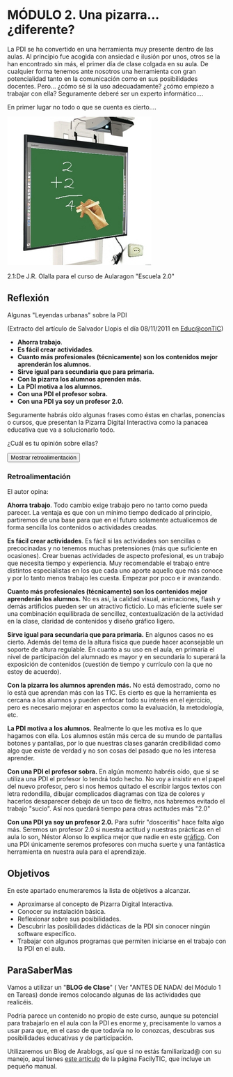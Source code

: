 
# MÓDULO 2. Una pizarra... ¿diferente?

La PDI se ha convertido en una herramienta muy presente dentro de las aulas. Al principio fue acogida con ansiedad e ilusión por unos, otros se la han encontrado sin más, el primer día de clase colgada en su aula. De cualquier forma tenemos ante nosotros una herramienta con gran potencialidad tanto en la comunicación como en sus posibilidades docentes. Pero... ¿cómo sé si la uso adecuadamente? ¿cómo empiezo a trabajar con ella? Seguramente deberé ser un experto informático....

En primer lugar no todo o que se cuenta es cierto....


![](img/capturadanueva.jpg)

2.1:De J.R. Olalla para el curso de Aularagon "Escuela 2.0"

## Reflexión

Algunas "Leyendas urbanas" sobre la PDI

(Extracto del artículo de Salvador Llopis el día 08/11/2011 en [Educ@conTIC](http://www.educacontic.es/))

- **Ahorra trabajo**.
- **Es fácil crear actividades**.
- **Cuanto más profesionales (técnicamente) son los contenidos mejor aprenderán los alumnos.**
- **Sirve igual para secundaria que para primaria.**
- **Con la pizarra los alumnos aprenden más.**
- **La PDI motiva a los alumnos.**
- **Con una PDI el profesor sobra.**
- **Con una PDI ya soy un profesor 2.0.**

Seguramente habrás oído algunas frases como éstas en charlas, ponencias o cursos, que presentan la Pizarra Digital Interactiva como la panacea educativa que va a solucionarlo todo.

¿Cuál es tu opinión sobre ellas?

<script type="text/javascript">var feedback24_9text = "Mostrar retroalimentación";</script><input class="feedbackbutton" name="toggle-feedback-24_9" onclick="$exe.toggleFeedback(this,true);return false" type="button" value="Mostrar retroalimentación"/>

### Retroalimentación

El autor opina:

**Ahorra trabajo**. Todo cambio exige trabajo pero no tanto como pueda parecer. La ventaja es que con un mínimo tiempo dedicado al principio, partiremos de una base para que en el futuro solamente actualicemos de forma sencilla los contenidos o actividades creadas.

**Es fácil crear actividades**. Es fácil si las actividades son sencillas o precocinadas y no tenemos muchas pretensiones (más que suficiente en ocasiones). Crear buenas actividades de aspecto profesional, es un trabajo que necesita tiempo y experiencia. Muy recomendable el trabajo entre distintos especialistas en los que cada uno aporte aquello que más conoce y por lo tanto menos trabajo les cuesta. Empezar por poco e ir avanzando.

**Cuanto más profesionales (técnicamente) son los contenidos mejor aprenderán los alumnos.** No es así, la calidad visual, animaciones, flash y demás artificios pueden ser un atractivo ficticio. Lo más eficiente suele ser una combinación equilibrada de sencillez, contextualización de la actividad en la clase, claridad de contenidos y diseño gráfico ligero.

**Sirve igual para secundaria que para primaria.** En algunos casos no es cierto. Además del tema de la altura física que puede hacer aconsejable un soporte de altura regulable. En cuanto a su uso en el aula, en primaria el nivel de participación del alumnado es mayor y en secundaria lo superará la exposición de contenidos (cuestión de tiempo y currículo con la que no estoy de acuerdo).

**Con la pizarra los alumnos aprenden más.** No está demostrado, como no lo está que aprendan más con las TIC. Es cierto es que la herramienta es cercana a los alumnos y pueden enfocar todo su interés en el ejercicio, pero es necesario mejorar en aspectos como la evaluación, la metodología, etc.

**La PDI motiva a los alumnos.** Realmente lo que les motiva es lo que hagamos con ella. Los alumnos están más cerca de su mundo de pantallas botones y pantallas, por lo que nuestras clases ganarán credibilidad como algo que existe de verdad y no son cosas del pasado que no les interesa aprender.

**Con una PDI el profesor sobra.** En algún momento habréis oído, que si se utiliza una PDI el profesor lo tendrá todo hecho. No voy a insistir en el papel del nuevo profesor, pero si nos hemos quitado el escribir largos textos con letra redondilla, dibujar complicados diagramas con tiza de colores y hacerlos desaparecer debajo de un taco de fieltro, nos habremos evitado el trabajo "sucio". Así nos quedará tiempo para otras actitudes más "2.0"

**Con una PDI ya soy un profesor 2.0.** Para sufrir "dosceritis" hace falta algo más. Seremos un profesor 2.0 si nuestra actitud y nuestras prácticas en el aula lo son, Néstor Alonso lo explica mejor que nadie en este [gráfico](http://www.flickr.com/photos/nestoralonso/5264656126/). Con una PDI únicamente seremos profesores con mucha suerte y una fantástica herramienta en nuestra aula para el aprendizaje.

## Objetivos

En este apartado enumeraremos la lista de objetivos a alcanzar.

- Aproximarse al concepto de Pizarra Digital Interactiva.
- Conocer su instalación básica.
- Reflexionar sobre sus posibilidades.
- Descubrir las posibilidades didácticas de la PDI sin conocer ningún software específico.
- Trabajar con algunos programas que permiten iniciarse en el trabajo con la PDI en el aula.

## ParaSaberMas

Vamos a utilizar un "**BLOG de Clase**" ( Ver "ANTES DE NADA! del Módulo 1 en Tareas) donde iremos colocando algunas de las actividades que realicéis.

Podría parece un contenido no propio de este curso, aunque su potencial para trabajarlo en el aula con la PDI es enorme y, precisamente lo vamos a usar para que, en el caso de que todavía no lo conozcas, descubras sus posibilidades educativas y de participación.

Utilizaremos un Blog de Arablogs, así que si no estás familiarizad@ con su manejo, aquí tienes [este artículo](http://www.catedu.es/facilytic/2013/10/16/manuales-y-tutoriales-de-arablogs/) de la página FacilyTIC, que incluye un pequeño manual.


